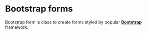 Bootstrap forms
======

Bootstrap form is class to create forms styled by popular [**Bootstrap**](http://getbootstrap.com/) framework.
